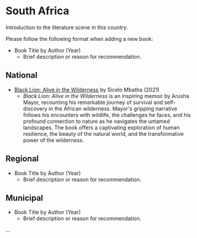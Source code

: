 # South Africa

Introduction to the literature scene in this country.

Please follow the following format when adding a new book:

- Book Title by Author (Year)  
   - Brief description or reason for recommendation.

## National

- [Black Lion: Alive in the Wilderness](https://www.goodreads.com/book/show/59359594-black-lion) by Sicelo Mbatha (2021)  
   - *Black Lion: Alive in the Wilderness* is an inspiring memoir by Arusha Mayor, recounting his remarkable journey of survival and self-discovery in the African wilderness. Mayor's gripping narrative follows his encounters with wildlife, the challenges he faces, and his profound connection to nature as he navigates the untamed landscapes. The book offers a captivating exploration of human resilience, the beauty of the natural world, and the transformative power of the wilderness.

## Regional

- Book Title by Author (Year)  
   - Brief description or reason for recommendation.

## Municipal

- Book Title by Author (Year)  
   - Brief description or reason for recommendation.

...
